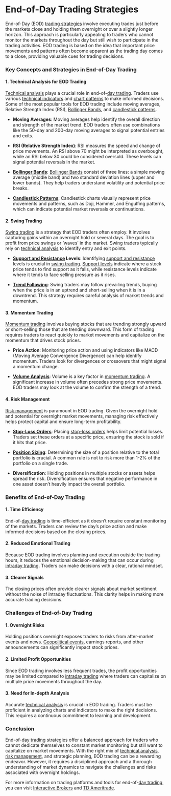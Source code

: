 # End-of-Day Trading Strategies

End-of-Day (EOD) [trading strategies](../t/trading_strategies.md) involve executing trades just before the markets close and holding them overnight or over a slightly longer horizon. This approach is particularly appealing to traders who cannot monitor the markets throughout the day but still wish to participate in the trading activities. EOD trading is based on the idea that important price movements and patterns often become apparent as the trading day comes to a close, providing valuable cues for trading decisions.

### Key Concepts and Strategies in End-of-Day Trading

#### 1. **Technical Analysis for EOD Trading**
[Technical analysis](../t/technical_analysis.md) plays a crucial role in end-of-[day trading](../d/day_trading.md). Traders use various [technical indicators](../t/technical_indicators.md) and [chart patterns](../c/chart_patterns.md) to make informed decisions. Some of the most popular tools for EOD trading include moving averages, Relative Strength Index (RSI), [Bollinger Bands](../b/bollinger_bands.md), and [candlestick patterns](../c/candlestick_patterns.md).

- **Moving Averages**: Moving averages help identify the overall direction and strength of the market trend. EOD traders often use combinations like the 50-day and 200-day moving averages to signal potential entries and exits.
  
- **RSI (Relative Strength Index)**: RSI measures the speed and change of price movements. An RSI above 70 might be interpreted as overbought, while an RSI below 30 could be considered oversold. These levels can signal potential reversals in the market.
  
- **[Bollinger Bands](../b/bollinger_bands.md)**: [Bollinger Bands](../b/bollinger_bands.md) consist of three lines: a simple moving average (middle band) and two standard deviation lines (upper and lower bands). They help traders understand volatility and potential price breaks.
  
- **[Candlestick Patterns](../c/candlestick_patterns.md)**: Candlestick charts visually represent price movements and patterns, such as Doji, Hammer, and Engulfing patterns, which can indicate potential market reversals or continuations.

#### 2. **Swing Trading**
[Swing trading](../s/swing_trading.md) is a strategy that EOD traders often employ. It involves capturing gains within an overnight hold or several days. The goal is to profit from price swings or ‘waves’ in the market. Swing traders typically rely on [technical analysis](../t/technical_analysis.md) to identify entry and exit points.

- **[Support and Resistance](../s/support_and_resistance.md) Levels**: Identifying [support and resistance](../s/support_and_resistance.md) levels is crucial in [swing trading](../s/swing_trading.md). [Support levels](../s/support_levels.md) indicate where a stock price tends to find support as it falls, while resistance levels indicate where it tends to face selling pressure as it rises.
  
- **[Trend Following](../t/trend_following.md)**: Swing traders may follow prevailing trends, buying when the price is in an uptrend and short-selling when it is in a downtrend. This strategy requires careful analysis of market trends and momentum.

#### 3. **Momentum Trading**
[Momentum trading](../m/momentum_trading.md) involves buying stocks that are trending strongly upward or short-selling those that are trending downward. This form of trading requires traders to react quickly to market movements and capitalize on the momentum that drives stock prices.

- **Price Action**: Monitoring price action and using indicators like MACD (Moving Average Convergence Divergence) can help identify momentum. Traders look for divergences or crossovers that might signal a momentum change.
  
- **[Volume Analysis](../v/volume_analysis.md)**: Volume is a key factor in [momentum trading](../m/momentum_trading.md). A significant increase in volume often precedes strong price movements. EOD traders may look at the volume to confirm the strength of a trend.

#### 4. **Risk Management**
[Risk management](../r/risk_management.md) is paramount in EOD trading. Given the overnight hold and potential for overnight market movements, managing risk effectively helps protect capital and ensure long-term profitability.

- **[Stop-Loss Orders](../s/stop-loss_orders.md)**: Placing [stop-loss orders](../s/stop-loss_orders.md) helps limit potential losses. Traders set these orders at a specific price, ensuring the stock is sold if it hits that price.
  
- **[Position Sizing](../p/position_sizing.md)**: Determining the size of a position relative to the total portfolio is crucial. A common rule is not to risk more than 1-2% of the portfolio on a single trade.
  
- **Diversification**: Holding positions in multiple stocks or assets helps spread the risk. Diversification ensures that negative performance in one asset doesn’t heavily impact the overall portfolio.

### Benefits of End-of-Day Trading

#### 1. **Time Efficiency**
End-of-[day trading](../d/day_trading.md) is time-efficient as it doesn’t require constant monitoring of the markets. Traders can review the day’s price action and make informed decisions based on the closing prices.

#### 2. **Reduced Emotional Trading**
Because EOD trading involves planning and execution outside the trading hours, it reduces the emotional decision-making that can occur during [intraday trading](../i/intraday_trading.md). Traders can make decisions with a clear, rational mindset.

#### 3. **Clearer Signals**
The closing prices often provide clearer signals about market sentiment without the noise of intraday fluctuations. This clarity helps in making more accurate trading decisions.

### Challenges of End-of-Day Trading

#### 1. **Overnight Risks**
Holding positions overnight exposes traders to risks from after-market events and news. [Geopolitical events](../g/geopolitical_events.md), earnings reports, and other announcements can significantly impact stock prices.

#### 2. **Limited Profit Opportunities**
Since EOD trading involves less frequent trades, the profit opportunities may be limited compared to [intraday trading](../i/intraday_trading.md) where traders can capitalize on multiple price movements throughout the day.

#### 3. **Need for In-depth Analysis**
Accurate [technical analysis](../t/technical_analysis.md) is crucial in EOD trading. Traders must be proficient in analyzing charts and indicators to make the right decisions. This requires a continuous commitment to learning and development.

### Conclusion
End-of-[day trading](../d/day_trading.md) strategies offer a balanced approach for traders who cannot dedicate themselves to constant market monitoring but still want to capitalize on market movements. With the right mix of [technical analysis](../t/technical_analysis.md), [risk management](../r/risk_management.md), and strategic planning, EOD trading can be a rewarding endeavor. However, it requires a disciplined approach and a thorough understanding of market dynamics to navigate the challenges and risks associated with overnight holdings.

For more information on trading platforms and tools for end-of-[day trading](../d/day_trading.md), you can visit [Interactive Brokers](https://www.interactivebrokers.com/en/home.php) and [TD Ameritrade](https://www.tdameritrade.com/).
